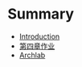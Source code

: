 # Summary

* [Introduction](README.md)
* [第四章作业](homework-solution.md)
* [Archlab](archlab/archlab-report.md)
